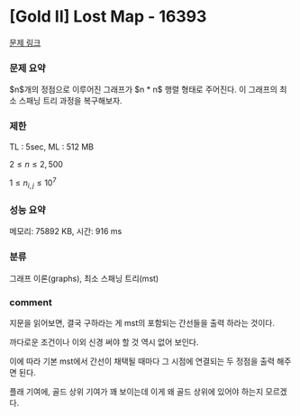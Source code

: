 
# [Gold II] Lost Map - 16393

[문제 링크](https://www.acmicpc.net/problem/16393)

### 문제 요약

<p> $n$개의 정점으로 이루어진 그래프가 $n * n$ 행렬 형태로 주어진다. 이 그래프의 최소 스패닝 트리 과정을 복구해보자. </p>

### 제한

TL : 5sec, ML : 512 MB

$2 ≤ n ≤ 2,500$

$1 ≤ n_{i, j} ≤ 10^7$

### 성능 요약

메모리: 75892 KB, 시간: 916 ms

### 분류

그래프 이론(graphs), 최소 스패닝 트리(mst)

### comment

지문을 읽어보면, 결국 구하라는 게 mst의 포함되는 간선들을 출력 하라는 것이다.

까다로운 조건이나 이외 신경 써야 할 것 역시 없어 보인다.

이에 따라 기본 mst에서 간선이 채택될 때마다 그 시점에 연결되는 두 정점을 출력 해주면 된다.

플래 기여에, 골드 상위 기여가 꽤 보이는데 이게 왜 골드 상위에 있어야 하는지 모르겠다.
